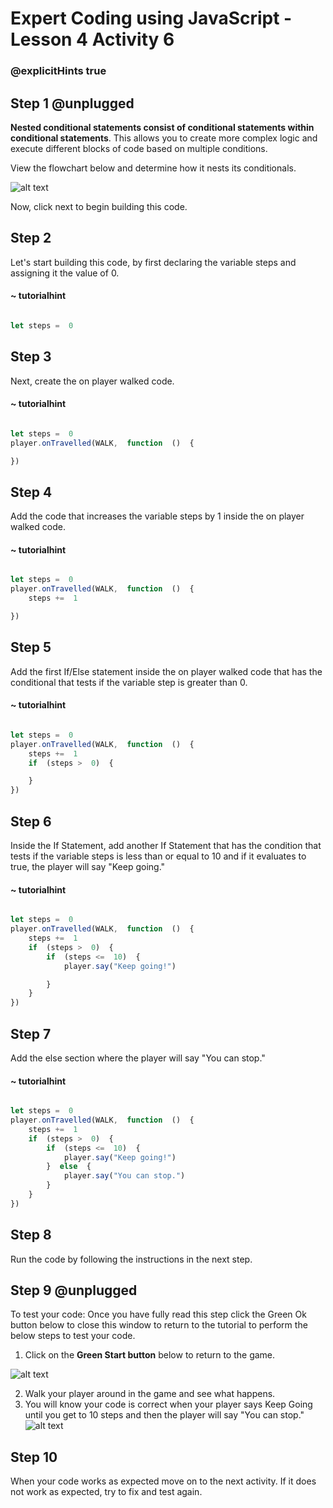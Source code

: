# Expert Coding using JavaScript - Lesson 4 Activity 6
### @explicitHints true


## Step 1 @unplugged

**Nested conditional statements consist of conditional statements within conditional statements**. This allows you to create more complex logic and execute different blocks of code based on multiple conditions.

View the flowchart below and determine how it nests its conditionals.  


![alt text](https://expertjs.codingcredentials.com/Lesson4/4.3/4.9.JPG?raw=true  "Flowchart")

Now, click next to begin building this code. 

## Step 2

Let's start building this code, by first declaring the variable steps and assigning it the value of 0. 

#### ~ tutorialhint
```javascript 

let steps =  0

```

## Step 3

Next, create the on player walked code. 

#### ~ tutorialhint
```javascript 

let steps =  0
player.onTravelled(WALK,  function  ()  {

})
```

## Step 4

Add the code that increases the variable steps by 1 inside the on player walked code. 
#### ~ tutorialhint
```javascript 

let steps =  0
player.onTravelled(WALK,  function  ()  {
	steps +=  1

})
```

## Step 5

Add the first If/Else statement inside the on player walked code that has the conditional that tests if the variable step is greater than 0. 

#### ~ tutorialhint
```javascript 

let steps =  0
player.onTravelled(WALK,  function  ()  {
	steps +=  1
	if  (steps >  0)  {

	}
})
```

## Step 6

Inside the If Statement, add another If Statement that has the condition that tests if the variable steps is less than or equal to 10 and if it evaluates to true, the player will say "Keep going."

#### ~ tutorialhint
```javascript 

let steps =  0
player.onTravelled(WALK,  function  ()  {
	steps +=  1
	if  (steps >  0)  {
		if  (steps <=  10)  {
			player.say("Keep going!")

		}
	}
})
```

## Step 7

Add the else section where the player will say "You can stop."

#### ~ tutorialhint
```javascript 

let steps =  0
player.onTravelled(WALK,  function  ()  {
	steps +=  1
	if  (steps >  0)  {
		if  (steps <=  10)  {
			player.say("Keep going!")
		}  else  {
			player.say("You can stop.")
		}
	}
})
```
## Step 8
Run the code by following the instructions in the next step.


## Step 9 @unplugged

To test your code:
Once you have fully read this step click the Green Ok button below to close this window to return to the tutorial to perform the below steps to test your code.

1. Click on the **Green Start button** below to return to the game.

  

![alt text](https://expertjs.codingcredentials.com/Lesson1/1.1/1.JPG?raw=true  "Start")

2.  Walk your player around in the game and see what happens. 
3. You will know your code is correct when your player says Keep Going until you get to 10 steps and then the player will say "You can stop."
![alt text](https://expertjs.codingcredentials.com/Lesson4/4.3/4.3.jpg?raw=true  "Code")

## Step 10

When your code works as expected move on to the next activity.
If it does not work as expected, try to fix and test again.